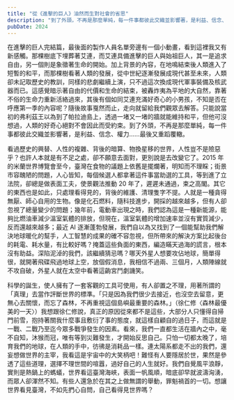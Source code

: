 ```yaml
---
title: "從《進擊的巨人》油然而生對社會的省思"
description: "到了外頭，不再是那麼單純，每一件事都彼此交織並影響著，是利益、信念、權力……最後又重蹈覆轍。"
pubDate: 2024
---
```


在進擊的巨人完結篇，最後面的製作人員名單旁邊有一個小動畫，看到這裡我又有新感觸。那棵樹底下埋葬著艾連，而艾連具備進擊的巨人與始祖巨人，其一是追求自由，另一個則是象徵著生命的開始。加上背景的內容，在地鳴結束後人類進入了短暫的和平，而那棵樹看著人類的發展，從中世紀逐漸發展成現代甚至未來，人類卻未記取歷史的教訓，同樣的悲劇繼續上演，只不過這次換成現代軍事裝備及核武器而已。這感覺暗示著自由的代價和生命的結束，被轟炸夷為平地的大自然，靠著不俗的生命力重新活絡過來，其後有個如同艾連充滿好奇心的小男孩，不知是否在呼應第一季的內容呢？隨後故事戛然而止，走向就留給我們觀眾去解答。只能說當初的弗利茲王以為到了帕拉迪島上，透過一堵又一堵的牆就能維持和平，但他可沒想過，人類的好奇心絕對不會因此而受約束。到了外頭，不再是那麼單純，每一件事都彼此交織並影響著，是利益、信念、權力……最後又重蹈覆轍。

看過歷史的興替、人性的複雜、背後的暗算、物換星移的世界，人性豈不是險惡乎？也許人本就是有不足之處，卻不願意去面對，更別說是去改變它了。2015 年的米蘭世界博覽會至今，臺灣在食物的議題上依舊是擺爛著，明知而不理睬；街景市容醜陋的問題，人心皆知，每個候選人都拿著這件事當助選的工具，等到進了立法院，卻總是做表面工夫，使景觀法推動 20 年了，遲遲未通過，束之高閣。其它的東西也是如此，只處理看得見的，背後的維護、清理隻字不提。人就是一種貪得無厭、師心自用的生物。像是化石燃料，隨科技進步，開採的越來越多，但有人卻忽視了總量變少的問題；幾年前，電動車出現之時，我們認為這是一種新能源，能夠比燃油車減少溫室氣體的排放，但現在，溫室氣體的增加速率並沒有實質減少，反而還越來越多；最近 AI 逐漸蓬勃發展，我們自以為又找到了一個能幫助我們解決地球暖化的幫手，人工智慧的成果的確不容忽視，但所帶來的解決方案比起後台的耗電、耗水量，有比較好嗎？掩蓋這些負面的東西，編造瞞天過海的謊言，根本沒有助益。深陷泥淖的我們，該繼續猜忌嗎？哪天外星人想要攻佔地球，簡單得很，就開著飛碟飛過地球上空，放個假消息，我相信不過兩、三個月，人類陣線就不攻自破，外星人就在太空中看著這齣宮鬥劇譏笑。

科學的誕生，使人擁有了一套客觀的工具可使用，有人卻置之不理，用著所謂的「真理」去當作評斷世界的標準。「只是因為我們很少去接近，也沒空去留意，更無心去關懷，而忘了森林，不再重視這個島嶼最重要的森林。」（徐仁修〈森林最優美的一天〉）我想跟徐仁修說，真正的原因從來都不是這些，大部分人只懂得自掃門前雪，抱持著關我什麼事且敷衍了事的態度，就這樣自顧自的過日子，而這就是一戰、二戰乃至迄今眾多戰爭發生的因素。看來，我們一直都生活在牆內之中，毫不自知，沐猴而冠，唯有等到災難發生，才開始反思自己。只怕一切都太晚了，培育我們的地球，在人類的手中，彷彿是消耗品一樣。連太陽系都走不出的我們，還妄想做世界的主宰，我看這是宇宙中的大笑柄吧！難怪有人要隱居於世，果然是參透了這些道理，選擇不理世間的喧囂，過好自己的人生就好。我們自覺風平浪靜，實則是熱鍋上的螞蟻，世界看這臺灣海峽，表面一帆風順，暗底卻早就波濤洶湧，而眾人卻渾然不知。有些人還急於在其之上做無謂的舉動，罪魁禍首的一切。想讓世界看見臺灣，不如先捫心自問，自己看得見世界嗎？
